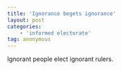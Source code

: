 ```yaml
---
title: 'Ignorance begets ignorance'
layout: post
categories:
    - 'informed electorate'
tag: anonymous
---
```


Ignorant people elect ignorant rulers.